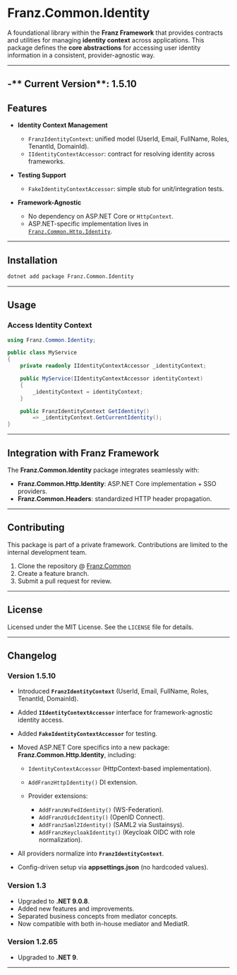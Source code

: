# **Franz.Common.Identity**

A foundational library within the **Franz Framework** that provides contracts and utilities for managing **identity context** across applications.
This package defines the **core abstractions** for accessing user identity information in a consistent, provider-agnostic way.

---
-** Current Version**: 1.5.10
---
## **Features**

* **Identity Context Management**

  * `FranzIdentityContext`: unified model (UserId, Email, FullName, Roles, TenantId, DomainId).
  * `IIdentityContextAccessor`: contract for resolving identity across frameworks.

* **Testing Support**

  * `FakeIdentityContextAccessor`: simple stub for unit/integration tests.

* **Framework-Agnostic**

  * No dependency on ASP.NET Core or `HttpContext`.
  * ASP.NET-specific implementation lives in [`Franz.Common.Http.Identity`](../Franz.Common.Http.Identity).

---

## **Installation**

```bash
dotnet add package Franz.Common.Identity
```

---

## **Usage**

### Access Identity Context

```csharp
using Franz.Common.Identity;

public class MyService
{
    private readonly IIdentityContextAccessor _identityContext;

    public MyService(IIdentityContextAccessor identityContext)
    {
        _identityContext = identityContext;
    }

    public FranzIdentityContext GetIdentity()
        => _identityContext.GetCurrentIdentity();
}
```

---

## **Integration with Franz Framework**

The **Franz.Common.Identity** package integrates seamlessly with:

* **Franz.Common.Http.Identity**: ASP.NET Core implementation + SSO providers.
* **Franz.Common.Headers**: standardized HTTP header propagation.

---

## **Contributing**

This package is part of a private framework. Contributions are limited to the internal development team.

1. Clone the repository @ [Franz.Common](https://github.com/bestacio89/Franz.Common/)
2. Create a feature branch.
3. Submit a pull request for review.

---

## **License**

Licensed under the MIT License. See the `LICENSE` file for details.

---

## **Changelog**

### Version 1.5.10

* Introduced **`FranzIdentityContext`** (UserId, Email, FullName, Roles, TenantId, DomainId).
* Added **`IIdentityContextAccessor`** interface for framework-agnostic identity access.
* Added **`FakeIdentityContextAccessor`** for testing.
* Moved ASP.NET Core specifics into a new package: **Franz.Common.Http.Identity**, including:

  * `IdentityContextAccessor` (HttpContext-based implementation).
  * `AddFranzHttpIdentity()` DI extension.
  * Provider extensions:

    * `AddFranzWsFedIdentity()` (WS-Federation).
    * `AddFranzOidcIdentity()` (OpenID Connect).
    * `AddFranzSaml2Identity()` (SAML2 via Sustainsys).
    * `AddFranzKeycloakIdentity()` (Keycloak OIDC with role normalization).
* All providers normalize into **`FranzIdentityContext`**.
* Config-driven setup via **appsettings.json** (no hardcoded values).

### Version 1.3

* Upgraded to **.NET 9.0.8**.
* Added new features and improvements.
* Separated business concepts from mediator concepts.
* Now compatible with both in-house mediator and MediatR.

### Version 1.2.65

* Upgraded to **.NET 9**.

---

